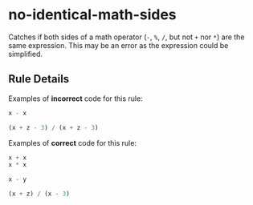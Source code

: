 # no-identical-math-sides

Catches if both sides of a math operator (`-`, `%`, `/`, but not `+` nor `*`) are the same expression. This may be an error as the expression could be simplified.

## Rule Details

Examples of **incorrect** code for this rule:

```js
x - x

(x + z - 3) / (x + z - 3)
```

Examples of **correct** code for this rule:

```js
x + x
x * x

x - y

(x + z) / (x - 3)
```
